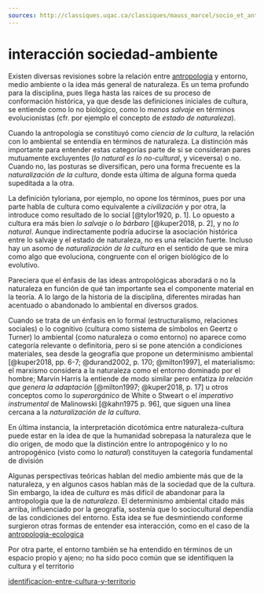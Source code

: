 ```yaml
---
sources: http://classiques.uqac.ca/classiques/mauss_marcel/socio_et_anthropo/6_Techniques_corps/Techniques_corps.html
---
```


# interacción sociedad-ambiente

Existen diversas revisiones sobre la relación entre [antropologia](antropologia.md) y entorno, medio ambiente o la idea más general de naturaleza. Es un tema profundo para la disciplina, pues llega hasta las raíces de su proceso de conformación histórica, ya que desde las definiciones iniciales de cultura, se entiende como lo no biológico, como lo *menos salvaje* en términos evolucionistas (cfr. por ejemplo el concepto de *estado de naturaleza*).

Cuando la antropología se constituyó como *ciencia de la cultura*, la relación con lo ambiental se entendía en términos de naturaleza. La distinción más importante para entender estas categorías parte de si se consideran pares mutuamente excluyentes (*lo natural es lo no-cultural*, y viceversa) o no. Cuando no, las posturas se diversifican, pero una forma frecuente es la *naturalización de la cultura*, donde esta última de alguna forma queda supeditada a la otra.

La definición tyloriana, por ejemplo, no opone los términos, pues por una parte habla de cultura como equivalente a *civilización* y por otra, la introduce como resultado de lo social [@tylor1920, p. 1]. Lo opuesto a cultura era más bien *lo salvaje* o *lo bárbaro* [@kuper2018, p. 2], y no *lo natural*. Aunque indirectamente podría aducirse la asociación histórica entre lo salvaje y el estado de naturaleza, no es una relación fuerte. Incluso hay un asomo de *naturalización de la cultura* en el sentido de que se mira como algo que evoluciona, congruente con el origen biológico de lo evolutivo.

Pareciera que el énfasis de las ideas antropológicas aboradará o no la naturaleza en función de qué tan importante sea el componente material en la teoría. A lo largo de la historia de la disciplina, diferentes miradas han acentuado o abandonado lo ambiental en diversos grados.

Cuando se trata de un énfasis en lo formal (estructuralismo, relaciones sociales) o lo cognitivo (cultura como sistema de símbolos en Geertz o Turner) lo ambiental (como naturaleza o como entorno) no aparece como categoría relevante o definitoria, pero si se pone atención a condiciones materiales, sea desde la geografía que propone un determinismo ambiental [@kuper2018, pp. 6-7; @durand2002, p. 170; @milton1997], el materialismo: el marxismo considera a la naturaleza como el entorno dominado por el hombre; Marvin Harris la entiende de modo similar pero enfatiza *la relación que genera la adaptación* [@milton1997; @kuper2018, p. 17] u otros conceptos como lo *superorgánico* de White o Stweart o el *imperativo instrumental* de Malinowski [@kahn1975 p. 96], que siguen una línea cercana a la *naturalización de la cultura*.

En última instancia, la interpretación dicotómica entre naturaleza-cultura puede estar en la idea de que la humanidad sobrepasa la naturaleza que le dio origen, de modo que la distinción entre lo antropogénico y lo no antropogénico (visto como lo *natural*) constituyen la categoría fundamental de división

Algunas perspectivas teóricas hablan del medio ambiente más que de la naturaleza, y en algunos casos hablan más de la sociedad que de la cultura. Sin embargo, la idea de *cultura* es más difícil de abandonar para la antropología que la de *naturaleza*. El determinismo ambiental citado más arriba, influenciado por la geografía, sostenía que lo sociocultural dependía de las condiciones del entorno. Esta idea se fue desmintiendo conforme surgieron otras formas de entender esa interacción, como en el caso de la [antropologia-ecologica](antropologia-ecologica.md)

Por otra parte, el entorno también se ha entendido en términos de un espacio propio y ajeno; no ha sido poco común que se identifiquen la cultura y el territorio

[identificacion-entre-cultura-y-territorio](identificacion-entre-cultura-y-territorio.md)
